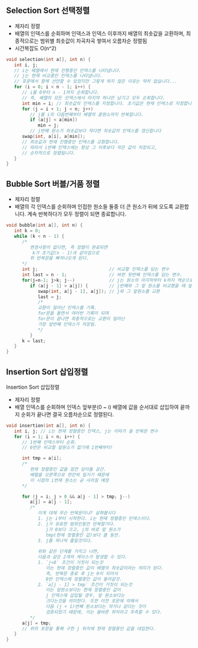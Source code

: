 ## Selection Sort 선택정렬
-  제자리 정렬
-  배열의 인덱스를 순회하며 인덱스과 인덱스 이후까지 배열의 최솟값을 교환하며, 최종적으로는 범위별 최솟값이 차곡차곡 쌓여서 오름차순 정렬됨
- 시간복잡도 O(n^2)
```c
void selection(int a[], int n) {
   int i, j;
   // i는 배열에서 현재 진행중인 인덱스를 나타냅니다.
   // j는 현재 비교중인 인덱스를 나타냅니다.
   // 포문에서 함께 선언할 수 있었지만 그렇게 하지 않은 이유는 딱히 없습니다...
   for (i = 0; i < n - 1; i++) {
      // i를 0부터 n - 1까지 순회합니다.
      // 즉, 배열의 모든 인덱스에서 마지막 하나만 남기고 모두 순회합니다.
      int min = i; // 최솟값의 인덱스를 지정합니다. 초기값은 현재 인덱스로 지정합니다.
      for (j = i + 1; j < n; j++)
         // j를 i의 다음번째부터 배열의 끝원소까지 반복합니다.
         if (a[j] < a[min])
            min = j;
         // j번째 원소가 최솟값보다 작다면 최솟값의 인덱스를 갱신합니다
      swap(int, a[i], a[min]);
      // 최솟값과 현재 진행중인 인덱스를 교환합니다.
      // 따라서 i번째 인덱스에는 항상 그 이후보다 작은 값이 저장되고,
      // 순차적으로 정렬됩니다.
   }
}

```

## Bubble Sort 버블/거품 정렬
- 제자리 정렬
- 배열의 각 인덱스를 순회하며 인접한 원소들 둘중 더 큰 원소가 뒤에 오도록 교환합니다. 계속 반복하다가 모두 정렬이 되면 종료합니다.
```c
void bubble(int a[], int n) {
   int k = 0;
   while (k < n - 1) {
      /*
         변경사항이 없다면, 즉 정렬이 완료되면
          k가 초기값(n - 1)과 같아짐으로
         위 반복문을 빠져나오게 된다.
      */ 
      int j;                           // 비교할 인덱스를 담는 변수
      int last = n - 1;                // 바뀐 뒷번째 인덱스를 담는 변수.
      for(j=n-1; j>k; j--)             // j는 원소의 마지막부터 k까지 역순으로 순회한다
         if (a[j - 1] > a[j]) {        // j번째와 그 앞 원소를 비교했을 때 앞것이 더 크면
            swap(int, a[j - 1], a[j]); // j와 그 앞원소를 교환
            last = j;
            /*
            교환이 일어난 인덱스를 기록.
            for문을 돌면서 여러번 기록이 되며
            for문이 끝나면 최종적으로는 교환이 일어난
            가장 앞번째 인덱스가 저장됨.
            */
         }
      k = last;
   }
}
```
## Insertion Sort 삽입정렬
Insertion Sort 삽입정렬
- 제자리 정렬
- 배열 인덱스를 순회하며 인덱스 앞부분(0 ~ i) 배열에 값을 순서대로 삽입하여 끝까지 순회가 끝나면 결국 오름차순으로 정렬된다.
```c
void insertion(int a[], int n) {
   int i, j; // i는 현재 정렬중인 인덱스, j는 이따가 쓸 반복문 변수
   for (i = 1; i < n; i++) {
      // 1번째 인덱스부터 순회.
      // 0번은 비교할 앞원소가 없기에 1번째부터!

      int tmp = a[i];
      /*
         현재 정렬중인 값을 잠깐 담아둘 공간.
         배열을 오른쪽으로 한칸씩 밀거기 때문에
         이 시점의 i번재 원소는 곧 사라질 예정
      */

      for (j = i; j > 0 && a[j - 1] > tmp; j--)
         a[j] = a[j - 1];
         /*
            이게 대체 무슨 반복문이냐? 살펴봅시다
            1. j는 i부터 시작한다. i는 현재 정렬중인 인덱스이다.
            2. j가 유효한 범위인동안 반복할거다.
               j가 0보다 크고, j의 바로 앞 원소가
               tmp(현재 정렬중인 값)보다 클 동안.
            3. j를 하나씩 줄일것이다.
            
            위와 같은 단계를 거치고 나면,
            다음과 같은 2개의 케이스가 발생할 수 있다.
            1. `j<0` 조건이 거짓이 되는것
               이는 현재 정렬중인 값이 배열의 최솟값이라는 의미가 된다.
               즉, 반복문 종료 후 j는 0이 되어서
               0번 인덱스에 정렬중인 값이 들어갈것.
            2. `a[j - 1] > tmp` 조건이 거짓이 되는것
               이는 앞원소보다는 현재 정렬중인 값이
               j 인덱스에 삽입될 경우, 앞 원소보다는
               크다는것을 의미한다. 또한 이전 포문에 의해서
               다음 (j + 1)번째 원소보다는 작거나 같다는 것이
               검증되었기 때문에, 이는 올바른 위치라고 추측할 수 있다.
         */
      a[j] = tmp;
      // 위의 포문을 통해 구한 j 위치에 현재 정렬중인 값을 대입한다.
   }
}
```
<!--stackedit_data:
eyJoaXN0b3J5IjpbLTY3NTg5MjkzM119
-->
